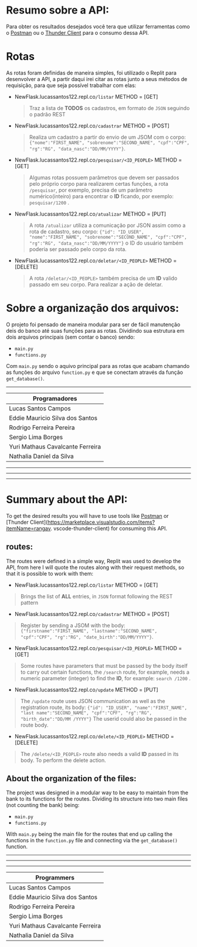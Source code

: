 
# Resumo sobre a API:
Para obter os resultados desejados você tera que utilizar ferramentas como o [Postman](https://www.postman.com/) ou o [Thunder Client](https://marketplace.visualstudio.com/items?itemName=rangav.vscode-thunder-client)  para o consumo dessa API.

# Rotas
As rotas foram definidas de maneira simples, foi utilizado o Replit para desenvolver a API, a partir daqui irei citar as rotas junto a seus métodos de requisição, para que seja possível trabalhar com elas:

* NewFlask.lucassantos122.repl.co`/listar` METHOD = [GET]
	>Traz a lista de **TODOS** os cadastros, em formato de `JSON` seguindo o padrão REST 

* NewFlask.lucassantos122.repl.co`/cadastrar` METHOD = [POST]
	>Realiza um cadastro a partir do envio de um JSOM com o corpo:
	`{"nome":"FIRST_NAME", "sobrenome":"SECOND_NAME",
	"cpf":"CPF", "rg":"RG", "data_nasc":"DD/MM/YYYY"}`.

* NewFlask.lucassantos122.repl.co`/pesquisar/<ID_PEOPLE>` METHOD = [GET]
	>Algumas rotas possuem parâmetros que devem ser passados pelo próprio corpo para realizarem certas funções,  a rota `/pesquisar`, por exemplo, precisa de um parâmetro numérico(inteiro) para encontrar o **ID** ficando, por exemplo: `pesquisar/1200` .

* NewFlask.lucassantos122.repl.co`/atualizar` METHOD = [PUT]
	>A rota `/atualizar` utiliza a comunicação por JSON assim como a rota de cadastro, seu corpo: 
	`{"id": "ID_USER", "nome":"FIRST_NAME", "sobrenome":"SECOND_NAME", "cpf":"CPF", "rg":"RG", "data_nasc":"DD/MM/YYYY"}` o ID do usuário também poderia ser passado pelo corpo da rota.

* NewFlask.lucassantos122.repl.co`/deletar/<ID_PEOPLE>`  METHOD = [DELETE]
	>A rota `/deletar/<ID_PEOPLE>` também precisa de um **ID** valido passado em seu corpo. Para realizar a ação de deletar.

# Sobre a organização dos arquivos:
O projeto foi pensado de maneira modular para ser de fácil manutenção deis do banco até suas funções para as rotas.	Dividindo sua estrutura em dois arquivos principais (sem contar o banco) sendo:
* `main.py`
* `functions.py`
	
Com `main.py` sendo o aquivo principal para as rotas que acabam chamando as funções do arquivo `function.py` e que se conectam através da função `get_database()`.

----
|Programadores|
|--------------------|
|Lucas Santos Campos|
|Eddie Mauricio Silva dos Santos|
|Rodrigo Ferreira Pereira|
|Sergio Lima Borges|
|Yuri Mathaus Cavalcante Ferreira|
|Nathalia Daniel da Silva|

-----
-----
-----

# Summary about the API:
To get the desired results you will have to use tools like [Postman](https://www.postman.com/) or [Thunder Client](https://marketplace.visualstudio.com/items?itemName=rangav. vscode-thunder-client) for consuming this API.

## routes:
The routes were defined in a simple way, Replit was used to develop the API, from here I will quote the routes along with their request methods, so that it is possible to work with them:

* NewFlask.lucassantos122.repl.co`/listar` METHOD = [GET]
>Brings the list of **ALL** entries, in `JSON` format following the REST pattern

* NewFlask.lucassantos122.repl.co`/cadastrar` METHOD = [POST]
>Register by sending a JSOM with the body:
`{"firstname":"FIRST_NAME", "lastname":"SECOND_NAME",
"cpf":"CPF", "rg":"RG", "date_birth":"DD/MM/YYYY"}`.

* NewFlask.lucassantos122.repl.co`/pesquisar/<ID_PEOPLE>` METHOD = [GET]
>Some routes have parameters that must be passed by the body itself to carry out certain functions, the `/search` route, for example, needs a numeric parameter (integer) to find the **ID**, for example: `search /1200` .

* NewFlask.lucassantos122.repl.co`/update` METHOD = [PUT]
>The `/update` route uses JSON communication as well as the registration route, its body:
`{"id": "ID_USER", "name":"FIRST_NAME", "last name":"SECOND_NAME", "cpf":"CPF", "rg":"RG", "birth_date":"DD/MM /YYYY"}` The userid could also be passed in the route body.

* NewFlask.lucassantos122.repl.co`/delete/<ID_PEOPLE>` METHOD = [DELETE]
>The `/delete/<ID_PEOPLE>` route also needs a valid **ID** passed in its body. To perform the delete action.

## About the organization of the files:
The project was designed in a modular way to be easy to maintain from the bank to its functions for the routes. Dividing its structure into two main files (not counting the bank) being:
* `main.py`
* `functions.py`

With `main.py` being the main file for the routes that end up calling the functions in the `function.py` file and connecting via the `get_database()` function.

-----
-----
-----
|Programmers|
|--------------------|
|Lucas Santos Campos|
|Eddie Mauricio Silva dos Santos|
|Rodrigo Ferreira Pereira|
|Sergio Lima Borges|
|Yuri Mathaus Cavalcante Ferreira|
|Nathalia Daniel da Silva|